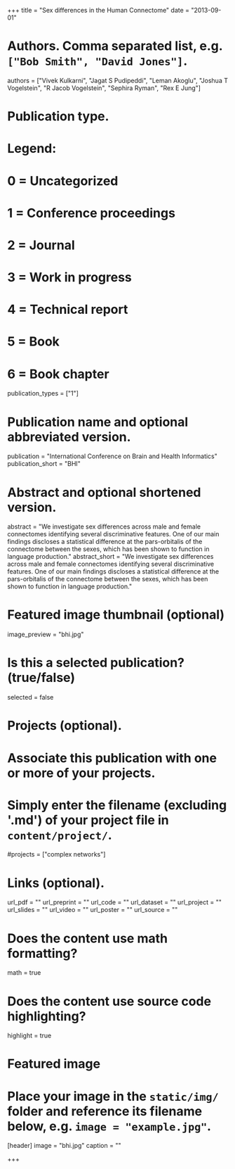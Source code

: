 +++
title = "Sex differences in the Human Connectome"
date = "2013-09-01"

# Authors. Comma separated list, e.g. `["Bob Smith", "David Jones"]`.
authors = ["Vivek Kulkarni", "Jagat S Pudipeddi", "Leman Akoglu", "Joshua T Vogelstein", "R Jacob Vogelstein", "Sephira Ryman", "Rex E Jung"]

# Publication type.
# Legend:
# 0 = Uncategorized
# 1 = Conference proceedings
# 2 = Journal
# 3 = Work in progress
# 4 = Technical report
# 5 = Book
# 6 = Book chapter
publication_types = ["1"]

# Publication name and optional abbreviated version.
publication = "International Conference on Brain and Health Informatics"
publication_short = "BHI"

# Abstract and optional shortened version.
abstract = "We investigate sex differences across male and female connectomes identifying several discriminative features. One of our main findings discloses a statistical difference at the pars-orbitalis of the connectome between the sexes, which has been shown to function in language production."
abstract_short = "We investigate sex differences across male and female connectomes identifying several discriminative features. One of our main findings discloses a statistical difference at the pars-orbitalis of the connectome between the sexes, which has been shown to function in language production."

# Featured image thumbnail (optional)
image_preview = "bhi.jpg"

# Is this a selected publication? (true/false)
selected = false

# Projects (optional).
#   Associate this publication with one or more of your projects.
#   Simply enter the filename (excluding '.md') of your project file in `content/project/`.
#projects = ["complex networks"]

# Links (optional).
url_pdf = ""
url_preprint = ""
url_code = ""
url_dataset = ""
url_project = ""
url_slides = ""
url_video = ""
url_poster = ""
url_source = ""

# Does the content use math formatting?
math = true

# Does the content use source code highlighting?
highlight = true

# Featured image
# Place your image in the `static/img/` folder and reference its filename below, e.g. `image = "example.jpg"`.
[header]
image = "bhi.jpg"
caption = ""

+++
